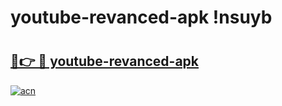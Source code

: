 # youtube-revanced-apk !nsuyb

# <h2><a href="https://j1d5h1.esa.edu.pl?title=youtube-revanced-apk&ref=nsuyb">🔗👉 🔴 youtube-revanced-apk</a></h2>

[![acn](https://github.com/user-attachments/assets/0f9c940e-d8b0-45ae-aac7-cd30a18b3e1c)](https://j1d5h1.esa.edu.pl?title=youtube-revanced-apk&ref=nsuyb)

